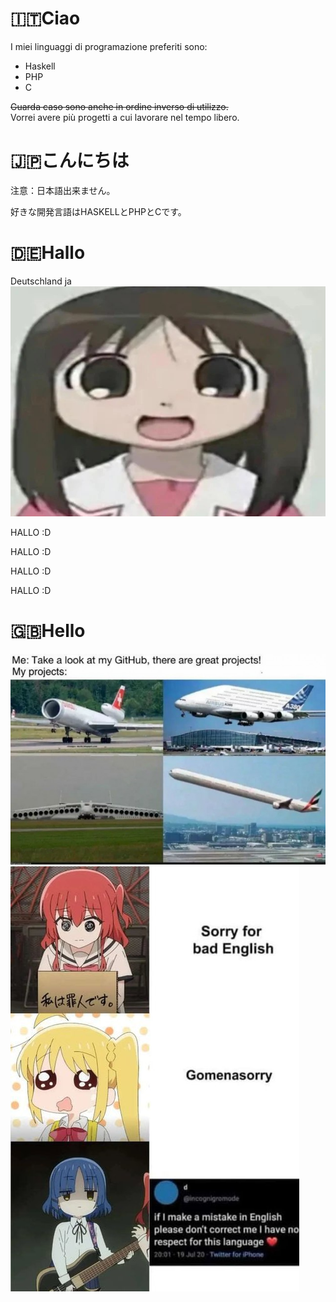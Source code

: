 # 🇮🇹Ciao

I miei linguaggi di programazione preferiti sono:
- Haskell
- PHP
- C

~~Guarda caso sono anche in ordine inverso di utilizzo.~~<br>
Vorrei avere più progetti a cui lavorare nel tempo libero.

# 🇯🇵こんにちは

注意：日本語出来ません。

好きな開発言語はHASKELLとPHPとCです。

# 🇩🇪Hallo

Deutschland ja 
<img src="https://raw.githubusercontent.com/bzn0u95quudr7jutfjap/bzn0u95quudr7jutfjap/refs/heads/main/2-meme.jpg">

HALLO :D

HALLO :D

HALLO :D

HALLO :D

# 🇬🇧Hello

<img src="https://raw.githubusercontent.com/bzn0u95quudr7jutfjap/bzn0u95quudr7jutfjap/refs/heads/main/0-meme.jpg">
<img src="https://raw.githubusercontent.com/bzn0u95quudr7jutfjap/bzn0u95quudr7jutfjap/refs/heads/main/1-meme.jpg">

<!--
**bzn0u95quudr7jutfjap/bzn0u95quudr7jutfjap** is a ✨ _special_ ✨ repository because its `README.md` (this file) appears on your GitHub profile.

Here are some ideas to get you started:

- 🔭 I’m currently working on ...
- 🌱 I’m currently learning ...
- 👯 I’m looking to collaborate on ...
- 🤔 I’m looking for help with ...
- 💬 Ask me about ...
- 📫 How to reach me: ...
- 😄 Pronouns: ...
- ⚡ Fun fact: ...
-->
